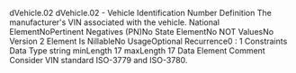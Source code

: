 

dVehicle.02
dVehicle.02 - Vehicle Identification Number
Definition
The manufacturer's VIN associated with the vehicle.
National ElementNoPertinent Negatives (PN)No
State ElementNo
NOT ValuesNo
Version 2 Element
Is NillableNo
UsageOptional
Recurrence0 : 1
Constraints
Data Type
string
minLength
17
maxLength
17
Data Element Comment
Consider VIN standard ISO-3779 and ISO-3780.